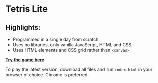 # Tetris Lite

## Highlights: 
- Programmed in a single day from scratch.
- Uses no libraries, only vanilla JavaScript, HTML and CSS.
- Uses HTML elements and CSS grid rather than `<canvas>`

**[Try the game here](https://tonypunnacherry.github.io/tetris.html)**

To play the latest version, download all files and run `index.html` in your browser of choice. Chrome is preferred.
